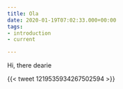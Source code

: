 ```yaml
---
title: Ola
date: 2020-01-19T07:02:33.000+00:00
tags:
- introduction
- current

---
```

Hi, there dearie

 {{< tweet 1219535934267502594 >}}
